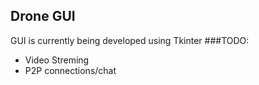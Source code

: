 ## Drone GUI
GUI is currently being developed using Tkinter
###TODO:
- Video Streming
- P2P connections/chat
